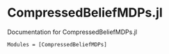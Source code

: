 # CompressedBeliefMDPs.jl

Documentation for CompressedBeliefMDPs.jl

```@autodocs
Modules = [CompressedBeliefMDPs]
```
